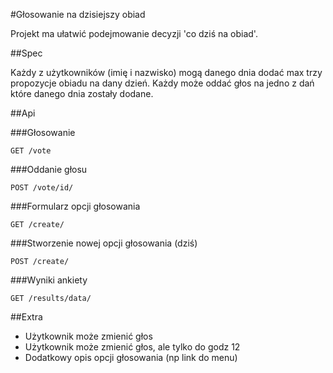#Głosowanie na dzisiejszy obiad

Projekt ma ułatwić podejmowanie decyzji 'co dziś na obiad'.

##Spec

Każdy z użytkowników (imię i nazwisko) mogą danego dnia dodać max trzy propozycje obiadu na dany dzień.
Każdy może oddać głos na jedno z dań które danego dnia zostały dodane.

##Api

###Głosowanie

``` http
GET /vote
```

###Oddanie głosu

```http
POST /vote/id/
```

###Formularz opcji głosowania

```http
GET /create/
```

###Stworzenie nowej opcji głosowania (dziś)

```http
POST /create/
```

###Wyniki ankiety

```http
GET /results/data/
```

##Extra

* Użytkownik może zmienić głos
* Użytkownik może zmienić głos, ale tylko do godz 12
* Dodatkowy opis opcji głosowania (np link do menu)
